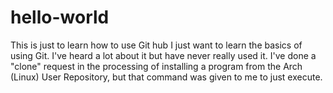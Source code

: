 # hello-world
This is just to learn how to use Git hub
I just want to learn the basics of using Git.  I've heard a lot about it but have never really used it.
I've done a "clone" request in the processing of installing a program from the Arch (Linux) User Repository, but that command was given to me to just execute.

